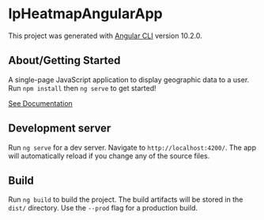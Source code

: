 # IpHeatmapAngularApp

This project was generated with [Angular CLI](https://github.com/angular/angular-cli) version 10.2.0.

## About/Getting Started

A single-page JavaScript application to display geographic data to a user. Run `npm install` then `ng serve` to get started!

[See Documentation](https://docs.google.com/document/d/1a5Q0zMXbE5fHH1i5C3YgHKBunH4dlDgXLwLndc8fTYc)

## Development server

Run `ng serve` for a dev server. Navigate to `http://localhost:4200/`. The app will automatically reload if you change any of the source files.

## Build

Run `ng build` to build the project. The build artifacts will be stored in the `dist/` directory. Use the `--prod` flag for a production build.
